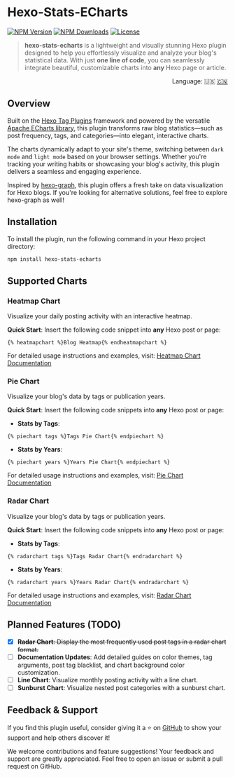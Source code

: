 # Hexo-Stats-ECharts

[![NPM Version](https://img.shields.io/npm/v/hexo-stats-echarts?color=red&logo=npm&style=flat-square)](https://www.npmjs.com/package/hexo-stats-echarts)
[![NPM Downloads](https://img.shields.io/npm/dm/hexo-stats-echarts?logo=npm&style=flat-square)](https://www.npmjs.com/package/hexo-stats-echarts)
[![License](https://img.shields.io/badge/license-%20MIT-blue?style=flat-square&logo=gnu)](https://github.com/erispyu/hexo-stats-echarts/blob/main/LICENSE)

> **hexo-stats-echarts** is a lightweight and visually stunning Hexo plugin designed to help you effortlessly visualize and analyze your blog's statistical data. With just **one line of code**, you can seamlessly integrate beautiful, customizable charts into **any** Hexo page or article.

<div align="right">
  Language:
  🇺🇸
  <a title="Chinese" href="docs/zh-CN/README.md">🇨🇳</a>
</div>

## Overview

Built on the [Hexo Tag Plugins](https://hexo.io/api/tag) framework and powered by the versatile [Apache ECharts library](https://echarts.apache.org/zh/index.html), this plugin transforms raw blog statistics—such as post frequency, tags, and categories—into elegant, interactive charts.

The charts dynamically adapt to your site's theme, switching between `dark mode` and `light mode` based on your browser settings. Whether you're tracking your writing habits or showcasing your blog's activity, this plugin delivers a seamless and engaging experience.

Inspired by [hexo-graph](https://github.com/codepzj/hexo-graph), this plugin offers a fresh take on data visualization for Hexo blogs. If you're looking for alternative solutions, feel free to explore hexo-graph as well!

## Installation

To install the plugin, run the following command in your Hexo project directory:

```bash
npm install hexo-stats-echarts
```

## Supported Charts

### Heatmap Chart

Visualize your daily posting activity with an interactive heatmap.

**Quick Start**: Insert the following code snippet into **any** Hexo post or page:

```nunjucks
{% heatmapchart %}Blog Heatmap{% endheatmapchart %}
```

For detailed usage instructions and examples, visit: [Heatmap Chart Documentation](https://blog.erispyu.fun/hexo-stats-echarts/heatmap-chart/)

### Pie Chart

Visualize your blog's data by tags or publication years.

**Quick Start**: Insert the following code snippets into **any** Hexo post or page:

- **Stats by Tags**:
```nunjucks
{% piechart tags %}Tags Pie Chart{% endpiechart %}
```

- **Stats by Years**:
```nunjucks
{% piechart years %}Years Pie Chart{% endpiechart %}
```

For detailed usage instructions and examples, visit: [Pie Chart Documentation](https://blog.erispyu.fun/hexo-stats-echarts/pie-chart/)

### Radar Chart

Visualize your blog's data by tags or publication years.

**Quick Start**: Insert the following code snippets into **any** Hexo post or page:

- **Stats by Tags**:
```nunjucks
{% radarchart tags %}Tags Radar Chart{% endradarchart %}
```

- **Stats by Years**:
```nunjucks
{% radarchart years %}Years Radar Chart{% endradarchart %}
```

For detailed usage instructions and examples, visit: [Radar Chart Documentation](https://blog.erispyu.fun/hexo-stats-echarts/radar-chart/)

## Planned Features (TODO)

- [x] ~~**Radar Chart**: Display the most frequently used post tags in a radar chart format.~~
- [ ] **Documentation Updates**: Add detailed guides on color themes, tag arguments, post tag blacklist, and chart background color customization.
- [ ] **Line Chart**: Visualize monthly posting activity with a line chart.
- [ ] **Sunburst Chart**: Visualize nested post categories with a sunburst chart.

## Feedback & Support

If you find this plugin useful, consider giving it a ⭐ on [GitHub](https://github.com/erispyu/hexo-stats-echarts) to show your support and help others discover it!

We welcome contributions and feature suggestions! Your feedback and support are greatly appreciated. Feel free to open an issue or submit a pull request on GitHub.
